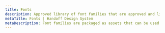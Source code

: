 ```yaml
---
title: Fonts
description: Approved library of font families that are approved and licensed for use across the organization.
metaTitle: Fonts | Handoff Design System
metaDescription: Font families are packaged as assets that can be used across platforms.
---
```


